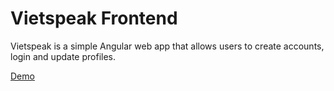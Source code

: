 
# Vietspeak Frontend

Vietspeak is a simple Angular web app that allows users to create accounts, login and update profiles.

[Demo](https://nguyenchinhhiep.github.io/movie-search/dist/index.html)
